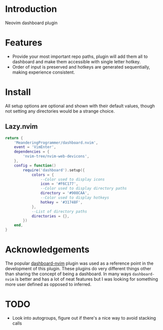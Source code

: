# Introduction

Neovim dashboard plugin

# Features

* Provide your most important repo paths, plugin will add them all to dashboard and make them accessible
  with single letter hotkey.
* Order of input is preserved and hotkeys are generated sequentially, making experience consistent.

# Install

All setup options are optional and shown with their default values, though not setting any directories
would be a strange choice.

## Lazy.nvim

```lua
return {
    'MeanderingProgrammer/dashboard.nvim',
    event = 'VimEnter',
    dependencies = {
        'nvim-tree/nvim-web-devicons',
    },
    config = function()
        require('dashboard').setup({
            colors = {
                --Color used to display icons
                icon = '#F6C177',
                --Color used to display directory paths
                directory = '#908CAA',
                --Color used to display hotkeys
                hotkey = '#31748F',
            },
            --List of directory paths
            directories = {},
        })
    end,
}
```

# Acknowledgements

The popular [dashboard-nvim](https://github.com/nvimdev/dashboard-nvim) plugin was used as a reference
point in the development of this plugin. These plugins do very different things other than sharing the
concept of being a dashboard. In many ways `dashboard-nvim` is better and has a lot of neat features
but I was looking for something more user defined as opposed to inferred.

# TODO

* Look into autogroups, figure out if there's a nice way to avoid stacking calls
